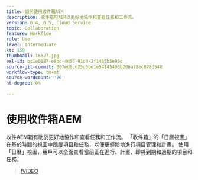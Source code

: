 ```yaml
---
title: 如何使用收件箱AEM
description: 收件箱可AEM以更好地協作和查看任務和工作流。
version: 6.4, 6.5, Cloud Service
topic: Collaboration
feature: Workflow
role: User
level: Intermediate
kt: 159
thumbnail: 16827.jpg
exl-id: bc1e0187-e8bd-4d56-91d0-2f1465b5e95c
source-git-commit: 307ed6cd25d5be1e54145406b206a78ec878d548
workflow-type: tm+mt
source-wordcount: '76'
ht-degree: 0%

---
```


# 使用收件箱AEM

收件AEM箱有助於更好地協作和查看任務和工作流。 「收件箱」的「日曆視圖」在基於時間的視圖中跟蹤項目和任務，以便更輕鬆地進行項目管理和計畫。 使用「日曆」視圖，用戶可以全面查看當前正在進行、計畫、即將到期和過期的項目和任務。

>[!VIDEO](https://video.tv.adobe.com/v/16827/?quality=12&learn=on)
